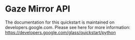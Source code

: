 Gaze Mirror API
========================

The documentation for this quickstart is maintained on developers.google.com.
Please see here for more information:
https://developers.google.com/glass/quickstart/python
